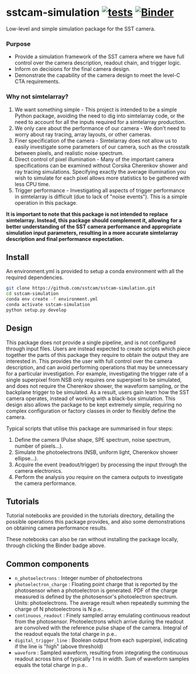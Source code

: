 # sstcam-simulation [![tests](https://github.com/sstcam/sstcam-simulation/workflows/tests/badge.svg)](https://github.com/sstcam/sstcam-simulation/actions?query=workflow%3Atests) [![Binder](https://mybinder.org/badge_logo.svg)](https://mybinder.org/v2/gh/sstcam/sstcam-simulation/master)

Low-level and simple simulation package for the SST camera. 


### Purpose

* Provide a simulation framework of the SST camera where we have full control over the camera description, readout chain, and trigger logic. 
* Inform on decisions for the final camera design.
* Demonstrate the capability of the camera design to meet the level-C CTA requirements.


### Why not simtelarray?

1. We want something simple - This project is intended to be a simple Python package, avoiding the need to dig into simtelarray code, or the need to account for all the inputs required for a simtelarray production.
2. We only care about the performance of our camera -  We don't need to worry about ray tracing, array layouts, or other cameras. 
3. Finer specification of the camera - Simtelarray does not allow us to easily investigate some parameters of our camera, such as the crosstalk between pixels, and realistic noise spectrum.
4. Direct control of pixel illumination - Many of the important camera specifications can be examined without Corsika Cherenkov shower and ray tracing simulations. Specifying exactly the average illumination you wish to simulate for each pixel allows more statistics to be gathered with less CPU time.
5. Trigger performance - Investigating all aspects of trigger performance in simtelarray is difficult (due to lack of "noise events"). This is a simple operation in this package.

**It is important to note that this package is not intended to replace simtelarray. Instead, this package should complement it, allowing for a better understanding of the SST camera performance and appropriate simulation input parameters, resulting in a more accurate simtelarray description and final performance expectation.**

## Install

An environment.yml is provided to setup a conda environment with all the 
required dependencies.

```bash
git clone https://github.com/sstcam/sstcam-simulation.git
cd sstcam-simulation
conda env create -f environment.yml
conda activate sstcam-simulation
python setup.py develop
```


## Design

This package does not provide a single pipeline, and is not configured through 
input files. Users are instead expected to create scripts which piece together the 
parts of this package they require to obtain the output they are interested in. This 
provides the user with full control over the camera description, and can avoid 
performing operations that may be unnecessary for a particular investigation. For 
example, investigating the trigger rate of a single superpixel from NSB only requires 
one superpixel to be simulated, and does not require the Cherenkov shower, 
the waveform sampling, or the backplane trigger to be simulated. As a result, 
users gain learn how the SST camera operates, instead of working 
with a black-box simulation. This design also allows the package to be kept 
extremely simple, requiring no complex configuration or factory classes in 
order to flexibly define the camera.

Typical scripts that utilise this package are summarised in four steps:
1. Define the camera (Pulse shape, SPE spectrum, noise spectrum, number of pixels...).
2. Simulate the photoelectrons (NSB, uniform light, Cherenkov shower ellipse...).
3. Acquire the event (readout/trigger) by processing the input through the camera electronics.
4. Perform the analysis you require on the camera outputs to investigate the camera performance.


## Tutorials

Tutorial notebooks are provided in the tutorials directory, detailing the 
possible operations this package provides, and also some demonstrations on 
obtaining camera performance results.

These notebooks can also be ran without installing the package locally, through 
clicking the Binder badge above.


## Common components

* `n_photoelectrons` : Integer number of photoelectrons
* `photoelectron_charge` : Floating point charge that is reported by the photosensor when a photoelectron is generated. PDF of the charge measured is defined by the photosensor's photoelectron spectrum. Units: photoelectrons. The average result when repeatedly summing the charge of N photoelectrons is N p.e..
* `continuous_readout` : Finely sampled array emulating continuous readout from the photosensor. Photoelectrons which arrive during the readout are convolved with the reference pulse shape of the camera. Integral of the readout equals the total charge in p.e..
* `digital_trigger_line` : Boolean output from each superpixel, indicating if the line is "high" (above threshold)
* `waveform` : Sampled waveform, resulting from integrating the continuous readout across bins of typically 1 ns in width. Sum of waveform samples equals the total charge in p.e..

